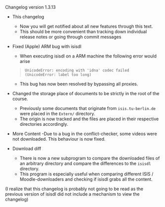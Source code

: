 Changelog version 1.3.13

- This changelog
  - Now you will get notified about all new features through this text.
  - This should be more convenient than tracking down individual release notes or going through commit messages

- Fixed (Apple) ARM bug with isisdl
  - When executing isisdl on a ARM machine the following error would arise
   > `UnicodeError: encoding with 'idna' codec failed (UnicodeError: label too long)`
  - This bug has now been resolved by bypassing all proxies.

- Changed the storage place of documents to be strictly in the root of the course.
  - Previously some documents that originate from `isis.tu-berlin.de` were placed in the `Extern/` directory.
  - The origin is now tracked and the files are placed in their respective directories accordingly.

- More Content
  -Due to a bug in the conflict-checker, some videos were not downloaded. This behaviour is now fixed.

- Download diff
  - There is now a new subprogram to compare the downloaded files of an arbitrary directory and compare the differences to the `isisdl` directory.
  - This program is especially useful when comparing different ISIS / Moodle-downloaders and checking if isisdl grabs all the content.

(I realize that this changelog is probably not going to be read as the previous version of isisdl did not include a mechanism to view the changelog)
